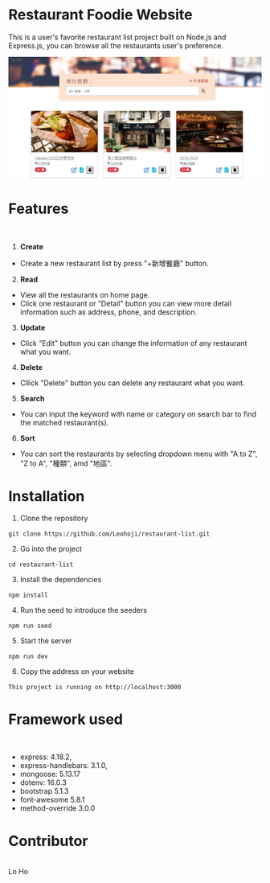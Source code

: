 # Restaurant Foodie Website
This is a user's favorite restaurant list project built on Node.js and Express.js, you can browse all the restaurants user's preference.

![image](https://github.com/Leohoji/restaurant-list/blob/main/pictures/%E9%A4%90%E5%BB%B3%E6%B8%85%E5%96%AE-CRUD.jpg)

# Features
<br>

1. **Create**
* Create a new restaurant list by press "+新增餐廳" button.

2. **Read**
* View all the restaurants on home page.
* Click one restaurant or "Detail" button you can view more detail information such as address, phone, and description.

3. **Update**
* Click "Edit" button you can change the information of any restaurant what you want.

4. **Delete**
* Cllick "Delete" button you can delete any restaurant what you want.

5. **Search**
* You can input the keyword with name or category on search bar to find the matched restaurant(s).

6. **Sort**
* You can sort the restaurants by selecting dropdown menu with "A to Z", "Z to A", "種類", amd "地區".

# Installation

1. Clone the repository
```
git clone https://github.com/Leohoji/restaurant-list.git
```

2. Go into the project
```
cd restaurant-list
```

3. Install the dependencies
```
npm install
```

4. Run the seed to introduce the seeders
```
npm run seed
```

5. Start the server
```
npm run dev
```

6. Copy the address on your website
```
This project is running on http://localhost:3000
```

# Framework used
<br>

* express: 4.18.2,
* express-handlebars: 3.1.0,
* mongoose: 5.13.17
* dotenv: 16.0.3
* bootstrap 5.1.3
* font-awesome 5.8.1
* method-override 3.0.0

# Contributor
<br>
Lo Ho
